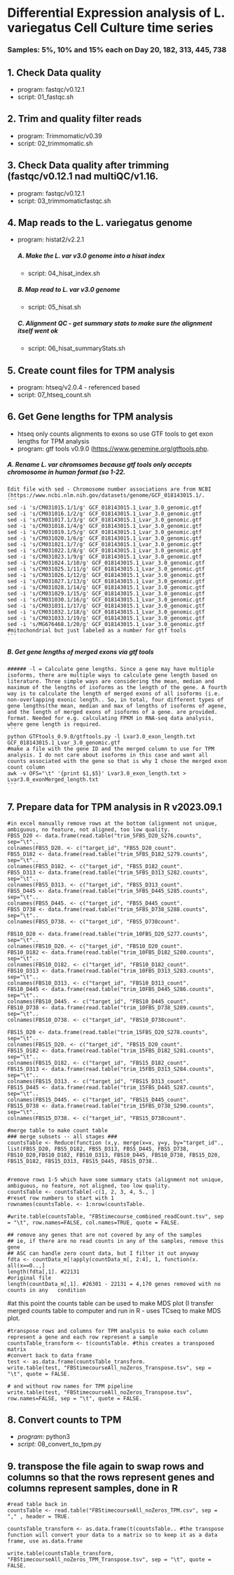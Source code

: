 # Differential Expression analysis of L. variegatus Cell Culture time series
### Samples: 5%, 10% and 15% each on Day 20, 182, 313, 445, 738

## 1. Check Data quality 
- program: fastqc/v0.12.1
- script: 01_fastqc.sh

## 2. Trim and quality filter reads
- program: Trimmomatic/v0.39
- script: 02_trimmomatic.sh

## 3. Check Data quality after trimming (fastqc/v0.12.1 nad multiQC/v1.16.
- program: fastqc/v0.12.1
- script: 03_trimmomaticfastqc.sh

## 4. Map reads to the L. variegatus genome
- program: histat2/v2.2.1
    ##### A. Make the L. var v3.0 genome into a hisat index
    - script: 04_hisat_index.sh

    ##### B. Map read to L. var v3.0 genome 
    - script: 05_hisat.sh

    ##### C. Alignment QC - get summary stats to make sure the alignment itself went ok 
    - script: 06_hisat_summaryStats.sh

## 5. Create count files for TPM analysis
- program: htseq/v2.0.4 - referenced based
- script: 07_htseq_count.sh

## 6. Get Gene lengths for TPM analysis
- htseq only counts alignments to exons so use GTF tools to get exon lengths for TPM analysis
- program: gtf tools v0.9.0 (https://www.genemine.org/gtftools.php.

##### A. Rename L. var chromsomes because gtf tools only accepts chromosome in human format (so 1-22.
    Edit file with sed - Chromosome number associations are from NCBI (https://www.ncbi.nlm.nih.gov/datasets/genome/GCF_018143015.1/.
    ```
    sed -i 's/CM031015.1/1/g' GCF_018143015.1_Lvar_3.0_genomic.gtf
    sed -i 's/CM031016.1/2/g' GCF_018143015.1_Lvar_3.0_genomic.gtf
    sed -i 's/CM031017.1/3/g' GCF_018143015.1_Lvar_3.0_genomic.gtf
    sed -i 's/CM031018.1/4/g' GCF_018143015.1_Lvar_3.0_genomic.gtf
    sed -i 's/CM031019.1/5/g' GCF_018143015.1_Lvar_3.0_genomic.gtf
    sed -i 's/CM031020.1/6/g' GCF_018143015.1_Lvar_3.0_genomic.gtf
    sed -i 's/CM031021.1/7/g' GCF_018143015.1_Lvar_3.0_genomic.gtf
    sed -i 's/CM031022.1/8/g' GCF_018143015.1_Lvar_3.0_genomic.gtf
    sed -i 's/CM031023.1/9/g' GCF_018143015.1_Lvar_3.0_genomic.gtf
    sed -i 's/CM031024.1/10/g' GCF_018143015.1_Lvar_3.0_genomic.gtf
    sed -i 's/CM031025.1/11/g' GCF_018143015.1_Lvar_3.0_genomic.gtf
    sed -i 's/CM031026.1/12/g' GCF_018143015.1_Lvar_3.0_genomic.gtf
    sed -i 's/CM031027.1/13/g' GCF_018143015.1_Lvar_3.0_genomic.gtf
    sed -i 's/CM031028.1/14/g' GCF_018143015.1_Lvar_3.0_genomic.gtf
    sed -i 's/CM031029.1/15/g' GCF_018143015.1_Lvar_3.0_genomic.gtf
    sed -i 's/CM031030.1/16/g' GCF_018143015.1_Lvar_3.0_genomic.gtf
    sed -i 's/CM031031.1/17/g' GCF_018143015.1_Lvar_3.0_genomic.gtf
    sed -i 's/CM031032.1/18/g' GCF_018143015.1_Lvar_3.0_genomic.gtf
    sed -i 's/CM031033.1/19/g' GCF_018143015.1_Lvar_3.0_genomic.gtf
    sed -i 's/MG676468.1/20/g' GCF_018143015.1_Lvar_3.0_genomic.gtf #mitochondrial but just labeled as a number for gtf tools
    ```
##### B. Get gene lengths of merged exons via gtf tools
    ###### -l = Calculate gene lengths. Since a gene may have multiple isoforms, there are multiple ways to calculate gene length based on literature. Three simple ways are considering the mean, median and maximum of the lengths of isoforms as the length of the gene. A fourth way is to calculate the length of merged exons of all isoforms (i.e. non-overlapping exonic length.. So, in total, four different types of gene lengths(the mean, median and max of lengths of isoforms of agene, and the length of merged exons of isoforms of a gene. are provided. format. Needed for e.g. calculating FPKM in RNA-seq data analysis, where gene length is required.
    ```
    python GTFtools_0.9.0/gtftools.py -l Lvar3.0_exon_length.txt GCF_018143015.1_Lvar_3.0_genomic.gtf
    #make a file with the gene ID and the merged column to use for TPM analysis. I do not care about isoforms in this case and want all counts associated with the gene so that is why I chose the merged exon count column
    awk -v OFS="\t" '{print $1,$5}' Lvar3.0_exon_length.txt > Lvar3.0_exonMerged_length.txt
    ```

## 7. Prepare data for TPM analysis in R v2023.09.1
```{r import and reformat tables}
#in excel manually remove rows at the bottom (alignment not unique, ambiguous, no feature, not aligned, too low quality.
FBS5_D20 <- data.frame(read.table("trim_5FBS_D20_S276.counts", sep="\t"..
colnames(FBS5_D20. <- c("target_id", "FBS5_D20_count".
FBS5_D182 <- data.frame(read.table("trim_5FBS_D182_S279.counts", sep="\t"..
colnames(FBS5_D182. <- c("target_id", "FBS5_D182_count".
FBS5_D313 <- data.frame(read.table("trim_5FBS_D313_S282.counts", sep="\t"..
colnames(FBS5_D313. <- c("target_id", "FBS5_D313_count".
FBS5_D445 <- data.frame(read.table("trim_5FBS_D445_S285.counts", sep="\t"..
colnames(FBS5_D445. <- c("target_id", "FBS5_D445_count".
FBS5_D738 <- data.frame(read.table("trim_5FBS_D738_S288.counts", sep="\t"..
colnames(FBS5_D738. <- c("target_id", "FBS5_D738count".

FBS10_D20 <- data.frame(read.table("trim_10FBS_D20_S277.counts", sep="\t"..
colnames(FBS10_D20. <- c("target_id", "FBS10_D20_count".
FBS10_D182 <- data.frame(read.table("trim_10FBS_D182_S280.counts", sep="\t"..
colnames(FBS10_D182. <- c("target_id", "FBS10_D182_count".
FBS10_D313 <- data.frame(read.table("trim_10FBS_D313_S283.counts", sep="\t"..
colnames(FBS10_D313. <- c("target_id", "FBS10_D313_count".
FBS10_D445 <- data.frame(read.table("trim_10FBS_D445_S286.counts", sep="\t"..
colnames(FBS10_D445. <- c("target_id", "FBS10_D445_count".
FBS10_D738 <- data.frame(read.table("trim_10FBS_D738_S289.counts", sep="\t"..
colnames(FBS10_D738. <- c("target_id", "FBS10_D738count".

FBS15_D20 <- data.frame(read.table("trim_15FBS_D20_S278.counts", sep="\t"..
colnames(FBS15_D20. <- c("target_id", "FBS15_D20_count".
FBS15_D182 <- data.frame(read.table("trim_15FBS_D182_S281.counts", sep="\t"..
colnames(FBS15_D182. <- c("target_id", "FBS15_D182_count".
FBS15_D313 <- data.frame(read.table("trim_15FBS_D313_S284.counts", sep="\t"..
colnames(FBS15_D313. <- c("target_id", "FBS15_D313_count".
FBS15_D445 <- data.frame(read.table("trim_15FBS_D445_S287.counts", sep="\t"..
colnames(FBS15_D445. <- c("target_id", "FBS15_D445_count".
FBS15_D738 <- data.frame(read.table("trim_15FBS_D738_S290.counts", sep="\t"..
colnames(FBS15_D738. <- c("target_id", "FBS15_D738count".
```

```{r merge tables}
#merge table to make count table
### merge subsets -- all stages ###
countsTable <- Reduce(function (x,y. merge(x=x, y=y, by="target_id"., list(FBS5_D20, FBS5_D182, FBS5_D313, FBS5_D445, FBS5_D738, FBS10_D20,FBS10_D182, FBS10_D313, FBS10_D445, FBS10_D738, FBS15_D20, FBS15_D182, FBS15_D313, FBS15_D445, FBS15_D738..


#remove rows 1-5 which have some summary stats (alignment not unique, ambiguous, no feature, not aligned, too low quality.
countsTable <- countsTable[-c(1, 2, 3, 4, 5., ]
#reset row numbers to start with 1
rownames(countsTable. <- 1:nrow(countsTable.

#write.table(countsTable, "FBStimecourse_combined_readCount.tsv", sep = "\t", row.names=FALSE, col.names=TRUE, quote = FALSE.
```

```{r }
## remove any genes that are not covered by any of the samples
## ie, if there are no read counts in any of the samples, remove this gene
## ASC can handle zero count data, but I filter it out anyway
fdta <- countData_m[!apply(countData_m[, 2:4], 1, function(x. all(x==0..,]
length(fdta[,1]. #22131
#original file
length(countData_m[,1]. #26301 - 22131 = 4,170 genes removed with no counts in any   condition
```
#at this point the counts table can be used to make MDS plot (I transfer merged counts table to computer and run in R - uses TCseq to make MDS plot.


```{r }
#transpose rows and columns for TPM analysis to make each column represent a gene and each row represent a sample
countsTable_transform <- t(countsTable. #this creates a transposed matrix
#convert back to data frame
test <- as.data.frame(countsTable_transform.
write.table(test, "FBStimecourseAll_noZeros_Transpose.tsv", sep = "\t", quote = FALSE.

# and without row names for TPM pipeline
write.table(test, "FBStimecourseAll_noZeros_Transpose.tsv", row.names=FALSE, sep = "\t", quote = FALSE.

```
## 8. Convert counts to TPM
- _program:_ python3
- _script:_ 08_convert_to_tpm.py

## 9. transpose the file again to swap rows and columns so that the rows represent genes and columns represent samples, done in R
```{r }
#read table back in
countsTable <- read.table("FBStimecourseAll_noZeros_TPM.csv", sep = "," , header = TRUE.

countsTable_transform <- as.data.frame(t(countsTable.. #the transpose function will convert your data to a matrix so to keep it as a data frame, use as.data.frame

write.table(countsTable_transform, "FBStimecourseAll_noZeros_TPM_Transpose.tsv", sep = "\t", quote = FALSE.
```
